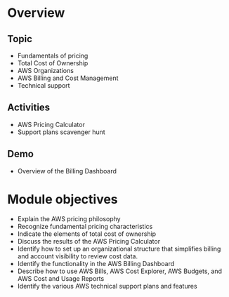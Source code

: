 # Overview
## Topic
- Fundamentals of pricing
- Total Cost of Ownership
- AWS Organizations
- AWS Billing and Cost Management
- Technical support

## Activities
- AWS Pricing Calculator
- Support plans scavenger hunt

## Demo
- Overview of the Billing Dashboard

# Module objectives
- Explain the AWS pricing philosophy
- Recognize fundamental pricing characteristics
- Indicate the elements of total cost of ownership
- Discuss the results of the AWS Pricing Calculator
- Identify how to set up an organizational structure that simplifies billing and account visibility to review cost data.
- Identify the functionality in the AWS Billing Dashboard
- Describe how to use AWS Bills, AWS Cost Explorer, AWS Budgets, and AWS Cost and Usage Reports
- Identify the various AWS technical support plans and features
